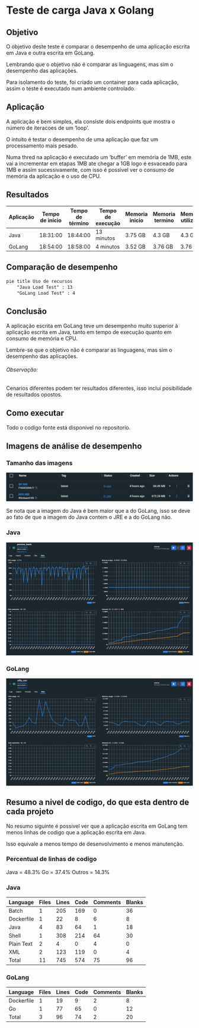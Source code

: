 # Teste de carga Java x Golang

## Objetivo

O objetivo deste teste é comparar o desempenho de uma aplicação escrita em Java e outra escrita em GoLang.

Lembrando que o objetivo não é comparar as linguagens, mas sim o desempenho das aplicações.

Para isolamento do teste, foi criado um container para cada aplicação, assim o teste é executado num ambiente controlado.

## Aplicação

A aplicação é bem simples, ela consiste dois endpoints que mostra o número de iteracoes de um ‘loop’.

O intuito é testar o desempenho de uma aplicação que faz um processamento mais pesado.

Numa thred na aplicação é executado um ‘buffer’ em memória de 1MB, este vai a incrementar em etapas 1MB ate chegar a 1GB logo é esvaceado para 1MB e assim sucessivamente, com isso é possivel ver o consumo de memória da aplicação e o uso de CPU.

## Resultados

| Aplicação | Tempo de início | Tempo de término | Tempo de execução | Memoria inicio| Memoria termino | Memória utilizada | CPU inicio | CPU termino | CPU utilizada |
|-----------|-----------------|------------------|-----------|---------------|-----------------|-------------------|------------|-------------|---------------|
| Java      | 18:31:00        | 18:44:00         | 13 minutos | 3.75 GB       | 4.3 GB          | 4.3 GB            | 98%       | 102%        | 102%          |
| GoLang    | 18:54:00        | 18:58:00         | 4 minutos  | 3.52 GB       | 3.76 GB         | 3.76 GB           | 9.90%     | 19.20%      | 19.20%        |

## Comparação de desempenho

```mermaid
pie title Uso de recursos
    "Java Load Test" : 13
    "GoLang Load Test" : 4
```

## Conclusão

A aplicação escrita em GoLang teve um desempenho muito superior à aplicação escrita em Java, tanto em tempo de execução quanto em consumo de memória e CPU.

Lembre-se que o objetivo não é comparar as linguagens, mas sim o desempenho das aplicações.

###### Observação:

Cenarios diferentes podem ter resultados diferentes, isso inclui posibilidade de resultados opostos.

## Como executar

Todo o codigo fonte está disponivel no repositorio.

## Imagens de análise de desempenho

### Tamanho das imagens

![img.png](img/img1.png)

Se nota que a imagem do Java é bem maior que a do GoLang, isso se deve ao fato de que a imagem do Java contem o JRE e a do GoLang não.

### Java

![Java](img/img2.png)

### GoLang

![GoLang](img/img3.png)

## Resumo a nivel de codigo, do que esta dentro de cada projeto

No resumo siguinte é possivel ver que a aplicação escrita em GoLang tem menos linhas de codigo que a aplicação escrita em Java.

Isso equivale a menos tempo de desenvolvimento e menos manutenção.

### Percentual de linhas de codigo

Java = 48.3%
Go = 37.4%
Outros = 14.3%

### Java

| Language | Files | Lines | Code | Comments | Blanks |
|----------|-------|-------|------|----------|--------|
| Batch     | 1     | 205     | 169      | 0        | 36     |
| Dockerfile| 1     | 22      | 8        | 6        | 8      |
| Java      | 4     | 83      | 64       | 1        | 18     |
| Shell     | 1     | 308     | 214      | 64       | 30     |
| Plain Text| 2     | 4       | 0        | 4        | 0      |
| XML       | 2     | 123     | 119      | 0        | 4      |
| Total     | 11    | 745     | 574      | 75       | 96    |

### GoLang

| Language | Files | Lines | Code | Comments | Blanks |
|----------|-------|-------|------|----------|--------|
| Dockerfile| 1     | 19      | 9        | 2        | 8      |
| Go       | 1     | 77      | 65       | 0        | 12     |
| Total    | 3     | 96      | 74       | 2        | 20     |
